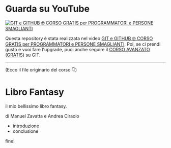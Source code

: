 # Guarda su YouTube

[![GIT e GITHUB 🤓 CORSO GRATIS per PROGRAMMATORI e PERSONE SMAGLIANTI](https://github.com/user-attachments/assets/a6bae5e9-e27f-4879-be29-bd64c917d395)](https://youtu.be/fREx98V3HZM)

Questa repository è stata realizzata nel video [GIT e GITHUB 🤓 CORSO GRATIS per PROGRAMMATORI e PERSONE SMAGLIANTI](https://youtu.be/fREx98V3HZM). Poi, se ci prendi gusto e vuoi fare l'upgrade, puoi anche seguire il [CORSO AVANZATO (GRATIS)](https://www.youtube.com/playlist?list=PLdYHjrPuGeKFskU1KQBf3WETngxU3smjK) su GIT.

---

(Ecco il file originario del corso 👇)

# Libro Fantasy

il mio bellissimo libro fantasy.

di Manuel Zavatta
e Andrea Ciraolo

- introduzione
- conclusione

fine!
